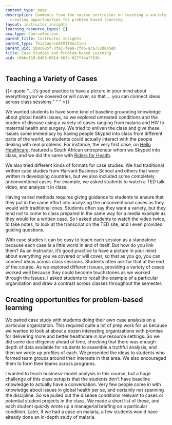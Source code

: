 ```yaml
---
content_type: page
description: Comments from the course instructor on teaching a variety of cases, and
  creating opportunities for problem based learning.
layout: instructor_insights
learning_resource_types: []
ocw_type: CourseSection
parent_title: Instructor Insights
parent_type: ThisCourseAtMITSection
parent_uid: 5b0c885f-3fac-fee9-cfd6-aca753d845eb
title: Case Studies and Problem-based Learning
uid: c8bbcf10-8403-0014-56fc-627f44af763b
---
```


Teaching a Variety of Cases
---------------------------

{{< quote "…it’s good practice to have a picture in your mind about everything you've covered or will cover, so that … you can connect ideas across class sessions." " " >}}

We wanted students to have some kind of baseline grounding knowledge about global health issues, so we explored untreated conditions and the burden of disease using a variety of cases ranging from malaria and HIV to maternal health and surgery. We tried to enliven the class and give these issues some immediacy by having people Skyped into class from different parts of the world, so students could actually interact with the people dealing with real problems. For instance, the very first case, on [Hello Healthcare](https://www.iveycases.com/ProductView.aspx?id=59175), featured a South African entrepreneur whom we Skyped into class, and we did the same with [Riders for Health](http://csi.gsb.stanford.edu/riders-for-health-health-care-distribution-solutions-in-sub-saharan_africa).

We also tried different kinds of formats for case studies. We had traditional written case studies from Harvard Business School and others that were written in developing countries, but we also included some completely unconventional cases. For example, we asked students to watch a TED talk video, and analyze it in class.

Having varied methods requires giving guidance to students to ensure that they put in the same effort into analyzing the unconventional cases as they would with traditional ones. Students often say they want a variety, but they tend not to come to class prepared in the same way for a media example as they would for a written case. So I asked students to watch the video twice, to take notes, to look at the transcript on the TED site, and I even provided guiding questions.

With case studies it can be easy to teach each session as a standalone because each case is a little world in and of itself. But how do you link them? As an instructor, it’s good practice to have a picture in your mind about everything you've covered or will cover, so that as you go, you can connect ideas across class sessions. Students often ask for that at the end of the course. As we explored different issues, providing a variety of cases worked well because they could become touchstones as we worked through the issues. I asked students to recall the example of a particular organization and draw a contrast across classes throughout the semester.

Creating opportunities for problem-based learning
-------------------------------------------------

We paired case study with students doing their own case analysis on a particular organization. This required quite a lot of prep work for us because we wanted to look at about a dozen interesting organizations with promise for delivering more and better healthcare in low resource settings. So we did some due diligence ahead of time, checking that there was enough depth of data available for students to assemble a truthful analysis, and then we wrote up profiles of each. We presented the ideas to students who formed team groups around their interests in that area. We also encouraged them to form their teams across programs.

I wanted to teach business-model analysis in this course, but a huge challenge of this class setup is that the students don't have baseline knowledge to actually have a conversation. Very few people come in with knowledge about issues in global health per se, and certainly not spanning the discipline. So we pulled out the disease conditions relevant to cases or potential student projects in the class. We made a short list of these, and each student quickly wrote up a managerial briefing on a particular condition. Later, if we had a case on malaria, a few students would have already done an in-depth study of malaria.